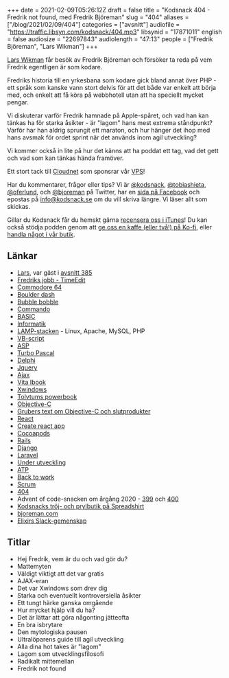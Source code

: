 +++
date = 2021-02-09T05:26:12Z
draft = false
title = "Kodsnack 404 - Fredrik not found, med Fredrik Björeman"
slug = "404"
aliases = ["/blog/2021/02/09/404"]
categories = ["avsnitt"]
audiofile = "https://traffic.libsyn.com/kodsnack/404.mp3"
libsynid = "17871011"
english = false
audiosize = "22697843"
audiolength = "47:13"
people = ["Fredrik Björeman", "Lars Wikman"]
+++

[Lars Wikman](https://underjord.io/) får besök av Fredrik Björeman och försöker ta reda på vem Fredrik egentligen är som kodare.

Fredriks historia till en yrkesbana som kodare gick bland annat över PHP - ett språk som kanske vann stort delvis för att det både var enkelt att börja med, och enkelt att få köra på webbhotell utan att ha speciellt mycket pengar.

Vi diskuterar varför Fredrik hamnade på Apple-spåret, och vad han kan tänkas ha för starka åsikter - är "lagom" hans mest extrema ståndpunkt? Varför har han aldrig sprungit ett maraton, och hur hänger det ihop med hans avsmak för ordet sprint när det används inom agil utveckling?

Vi kommer också in lite på hur det känns att ha poddat ett tag, vad det gett och vad som kan tänkas hända framöver.

Ett stort tack till [Cloudnet](http://www.cloudnet.se) som sponsrar vår [VPS](http://en.wikipedia.org/wiki/Virtual_private_server)!

Har du kommentarer, frågor eller tips? Vi är [@kodsnack](https://www.twitter.com/kodsnack), [@tobiashieta](https://www.twitter.com/tobiashieta), [@oferlund](https://www.twitter.com/oferlund), och [@bjoreman](https://www.twitter.com/bjoreman) på Twitter, har en [sida på Facebook](https://www.facebook.com/kodsnack) och epostas på [info@kodsnack.se](mailto:info@kodsnack.se) om du vill skriva längre. Vi läser allt som skickas.

Gillar du Kodsnack får du hemskt gärna [recensera oss i iTunes](http://itunes.apple.com/se/podcast/kodsnack/id561631498?l=en)! Du kan också stödja podden genom att <a href="https://ko-fi.com/kodsnack" rel="payment">ge oss en kaffe (eller två!) på Ko-fi</a>, eller [handla något i vår butik](https://shop.spreadshirt.se/kodsnack/).

## Länkar ##
* [Lars](https://underjord.io/), var gäst i [avsnitt 385](https://kodsnack.se/385/)
* [Fredriks jobb - TimeEdit](https://www.timeedit.com/)
* [Commodore 64](https://en.wikipedia.org/wiki/Commodore_64)
* [Boulder dash](https://www.youtube.com/watch?v=FiEVfa1OK_o)
* [Bubble bobble](https://www.youtube.com/watch?v=1KLi8tAZMHU)
* [Commando](https://www.youtube.com/watch?v=cdGaZ8Fakok)
* [BASIC](https://en.wikipedia.org/wiki/BASIC)
* [Informatik](https://sv.wikipedia.org/wiki/Informatik)
* [LAMP-stacken](https://en.wikipedia.org/wiki/LAMP_%28software_bundle%29) - Linux, Apache, MySQL, PHP
* [VB-script](https://en.wikipedia.org/wiki/VBScript)
* [ASP](https://en.wikipedia.org/wiki/Active_Server_Pages)
* [Turbo Pascal](https://en.wikipedia.org/wiki/Turbo_Pascal)
* [Delphi](https://en.wikipedia.org/wiki/Delphi_%28software%29)
* [Jquery](https://en.wikipedia.org/wiki/JQuery)
* [Ajax](https://en.wikipedia.org/wiki/Ajax_%28programming%29)
* [Vita Ibook](https://en.wikipedia.org/wiki/IBook#iBook_G4_%28"Snow"%29)
* [Xwindows](https://en.wikipedia.org/wiki/X_Window_System)
* [Tolvtums powerbook](https://www.youtube.com/watch?v=O_mev3aHksg)
* [Objective-C](https://en.wikipedia.org/wiki/Objective-C)
* [Grubers text om Objective-C och slutprodukter](https://daringfireball.net/linked/2021/01/22/brad-cox-rip)
* [React](https://reactjs.org/)
* [Create react app](https://create-react-app.dev/)
* [Cocoapods](https://cocoapods.org/)
* [Rails](https://rubyonrails.org/)
* [Django](https://www.djangoproject.com/)
* [Laravel](https://laravel.com/)
* [Under utveckling](https://underutveckling.libsyn.com/)
* [ATP](https://atp.fm/)
* [Back to work](http://5by5.tv/b2w)
* [Scrum](https://en.wikipedia.org/wiki/Scrum_%28software_development%29)
* [404](https://en.wikipedia.org/wiki/HTTP_404)
* Advent of code-snacken om årgång 2020 - [399](https://kodsnack.se/399/) och [400](https://kodsnack.se/400/)
* [Kodsnacks tröj- och prylbutik på Spreadshirt](https://shop.spreadshirt.se/kodsnack/)
* [bjoreman.com](https://bjoreman.com/)
* [Elixirs Slack-gemenskap](https://elixir-slackin.herokuapp.com/)

## Titlar ##
* Hej Fredrik, vem är du och vad gör du?
* Mattemyten
* Väldigt viktigt att det var gratis
* AJAX-eran
* Det var Xwindows som drev dig
* Starka och eventuellt kontroversiella åsikter
* Ett tungt härke ganska omgående
* Hur mycket hjälp vill du ha?
* Det är lättar att göra någonting jätteofta
* En bra isbrytare
* Den mytologiska pausen
* Ultralöparens guide till agil utveckling
* Alla dina hot takes är "lagom"
* Lagom som utvecklingsfilosofi
* Radikalt mittemellan
* Fredrik not found